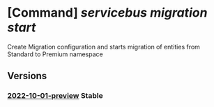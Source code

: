 # [Command] _servicebus migration start_

Create Migration configuration and starts migration of entities from Standard to Premium namespace

## Versions

### [2022-10-01-preview](/Resources/mgmt-plane/L3N1YnNjcmlwdGlvbnMve30vcmVzb3VyY2Vncm91cHMve30vcHJvdmlkZXJzL21pY3Jvc29mdC5zZXJ2aWNlYnVzL25hbWVzcGFjZXMve30vbWlncmF0aW9uY29uZmlndXJhdGlvbnMve30=/2022-10-01-preview.xml) **Stable**

<!-- mgmt-plane /subscriptions/{}/resourcegroups/{}/providers/microsoft.servicebus/namespaces/{}/migrationconfigurations/{} 2022-10-01-preview -->
